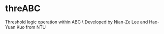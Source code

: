 # threABC
Threshold logic operation within ABC \\
Developed by Nian-Ze Lee and Hao-Yuan Kuo from NTU
